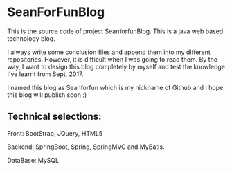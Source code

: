 # SeanForFunBlog
<p>This is the source code of project SeanforfunBlog. This is a java web based technology blog.</p>
<p>I always write some conclusion files and append them into my different repositories. However, it is difficult when I was going to read them. By the way, I want to design this blog completely by myself and test the knowledge I've learnt from Sept, 2017.</p>
<p>I named this blog as Seanforfun which is my nickname of Github and I hope this blog will publish soon :)</p>

## Technical selections:
<p>Front: BootStrap, JQuery, HTML5</p>
<p>Backend: SpringBoot, Spring, SpringMVC and MyBatis.</p>
<p>DataBase: MySQL</p>